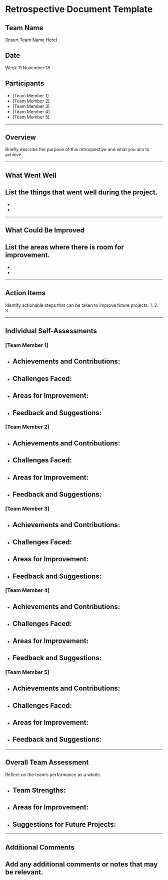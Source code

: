 # Retrospective Document Template

## Team Name
[Insert Team Name Here]

## Date
Week 11 November 18

## Participants
- [Team Member 1]
- [Team Member 2]
- [Team Member 3]
- [Team Member 4]
- [Team Member 5]

---

## Overview
Briefly describe the purpose of this retrospective and what you aim to achieve.

---

## What Went Well
List the things that went well during the project.
-
-
-

---

## What Could Be Improved
List the areas where there is room for improvement.
-
-
-

---

## Action Items
Identify actionable steps that can be taken to improve future projects.
1.
2.
3.

---

## Individual Self-Assessments
### [Team Member 1]
- **Achievements and Contributions:**
  -
- **Challenges Faced:**
  -
- **Areas for Improvement:**
  -
- **Feedback and Suggestions:**
  -

### [Team Member 2]
- **Achievements and Contributions:**
  -
- **Challenges Faced:**
  -
- **Areas for Improvement:**
  -
- **Feedback and Suggestions:**
  -

### [Team Member 3]
- **Achievements and Contributions:**
  -
- **Challenges Faced:**
  -
- **Areas for Improvement:**
  -
- **Feedback and Suggestions:**
  -

### [Team Member 4]
- **Achievements and Contributions:**
  -
- **Challenges Faced:**
  -
- **Areas for Improvement:**
  -
- **Feedback and Suggestions:**
  -

### [Team Member 5]
- **Achievements and Contributions:**
  -
- **Challenges Faced:**
  -
- **Areas for Improvement:**
  -
- **Feedback and Suggestions:**
  -

---

## Overall Team Assessment
Reflect on the team’s performance as a whole.
- **Team Strengths:**
  -
- **Areas for Improvement:**
  -
- **Suggestions for Future Projects:**
  -

---

## Additional Comments
Add any additional comments or notes that may be relevant.
-

